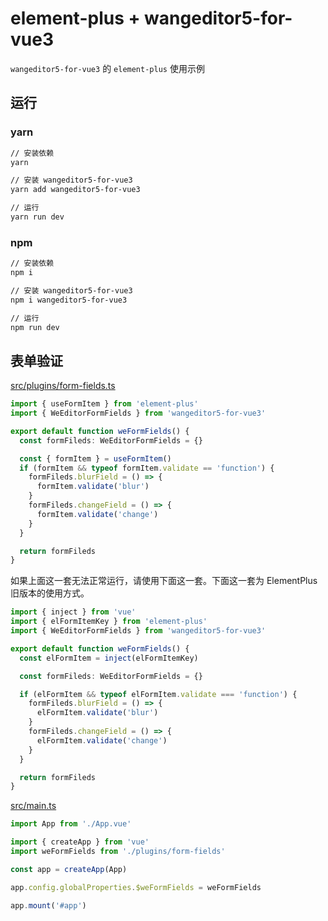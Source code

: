 # element-plus + wangeditor5-for-vue3

`wangeditor5-for-vue3` 的 `element-plus` 使用示例

## 运行

### yarn

```sh
// 安装依赖
yarn

// 安装 wangeditor5-for-vue3
yarn add wangeditor5-for-vue3

// 运行
yarn run dev
```

### npm

```sh
// 安装依赖
npm i

// 安装 wangeditor5-for-vue3
npm i wangeditor5-for-vue3

// 运行
npm run dev
```

## 表单验证

[src/plugins/form-fields.ts](./src/plugins/form-fields.ts)

```ts
import { useFormItem } from 'element-plus'
import { WeEditorFormFields } from 'wangeditor5-for-vue3'

export default function weFormFields() {
  const formFileds: WeEditorFormFields = {}

  const { formItem } = useFormItem()
  if (formItem && typeof formItem.validate == 'function') {
    formFileds.blurField = () => {
      formItem.validate('blur')
    }
    formFileds.changeField = () => {
      formItem.validate('change')
    }
  }

  return formFileds
}
```

如果上面这一套无法正常运行，请使用下面这一套。下面这一套为 ElementPlus 旧版本的使用方式。

```ts
import { inject } from 'vue'
import { elFormItemKey } from 'element-plus'
import { WeEditorFormFields } from 'wangeditor5-for-vue3'

export default function weFormFields() {
  const elFormItem = inject(elFormItemKey)

  const formFileds: WeEditorFormFields = {}

  if (elFormItem && typeof elFormItem.validate === 'function') {
    formFileds.blurField = () => {
      elFormItem.validate('blur')
    }
    formFileds.changeField = () => {
      elFormItem.validate('change')
    }
  }

  return formFileds
}
```

[src/main.ts](./src/main.ts)

```ts
import App from './App.vue'

import { createApp } from 'vue'
import weFormFields from './plugins/form-fields'

const app = createApp(App)

app.config.globalProperties.$weFormFields = weFormFields

app.mount('#app')
```
